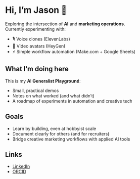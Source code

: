 # Hi, I’m Jason 👋
Exploring the intersection of **AI** and **marketing operations**.  
Currently experimenting with:
- 🎙️ Voice clones (ElevenLabs)
- 🎥 Video avatars (HeyGen)
- ⚡ Simple workflow automation (Make.com + Google Sheets)

## What I’m doing here
This is my **AI Generalist Playground**:
- Small, practical demos
- Notes on what worked (and what didn’t)
- A roadmap of experiments in automation and creative tech

## Goals
- Learn by building, even at hobbyist scale
- Document clearly for others (and for recruiters)
- Bridge creative marketing workflows with applied AI tools

## Links
- [LinkedIn](https://www.linkedin.com/in/jcrockatt)  
- [ORCID](https://orcid.org/0009-0009-6202-2532)  
